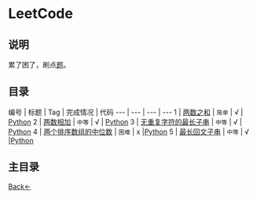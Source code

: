 # LeetCode
## 说明

累了困了，刷点[题](https://leetcode-cn.com)。

## 目录

编号 | 标题 | Tag | 完成情况 | 代码
--- | --- | --- | ---
1 | [两数之和](https://leetcode-cn.com/problems/two-sum/description/) | `简单` | √ |  [Python](https://github.com/TauWu/review_note/tree/master/LeetCode/Code/Python/1.py)
2 | [两数相加](https://leetcode-cn.com/problems/add-two-numbers/description/) | `中等` | √ | [Python](https://github.com/TauWu/review_note/tree/master/LeetCode/Code/Python/2.py)
3 | [无重复字符的最长子串](https://leetcode-cn.com/problems/longest-substring-without-repeating-characters/description/) | `中等` | √ | [Python](https://github.com/TauWu/review_note/tree/master/LeetCode/Code/Python/3.py)
4 | [两个排序数组的中位数](https://leetcode-cn.com/problems/median-of-two-sorted-arrays/description/) | `困难` | x |[Python](https://github.com/TauWu/review_note/tree/master/LeetCode/Code/Python/4.py)
5 | [最长回文子串](https://leetcode-cn.com/problems/longest-palindromic-substring/description/) | `中等` | √ |[Python](https://github.com/TauWu/review_note/tree/master/LeetCode/Code/Python/5.py)

## 主目录
[Back<-](https://github.com/TauWu/review_note)